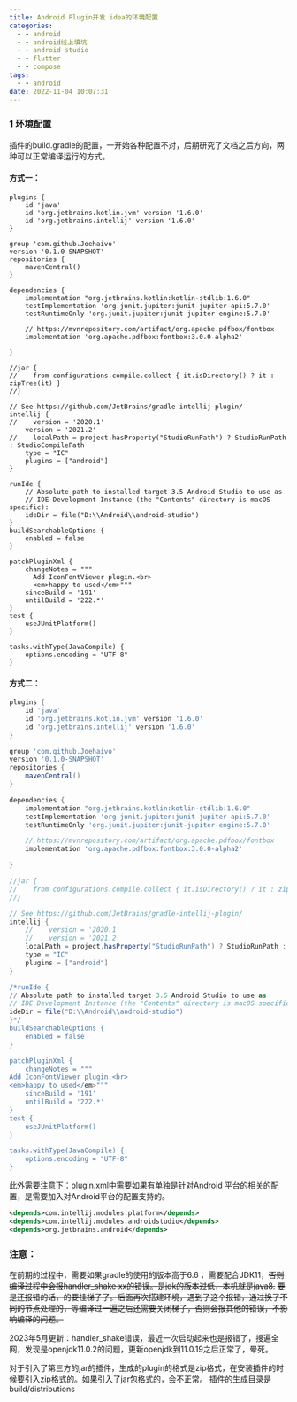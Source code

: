 ```yaml
---
title: Android Plugin开发 idea的环境配置
categories:
  - - android
  - - android线上填坑
  - - android studio
  - - flutter
  - - compose
tags:
  - - android
date: 2022-11-04 10:07:31
---
```


### 1 环境配置

插件的build.gradle的配置，一开始各种配置不对，后期研究了文档之后方向，两种可以正常编译运行的方式。

#### 方式一：

```
plugins {
    id 'java'
    id 'org.jetbrains.kotlin.jvm' version '1.6.0'
    id 'org.jetbrains.intellij' version '1.6.0'
}

group 'com.github.Joehaivo'
version '0.1.0-SNAPSHOT'
repositories {
    mavenCentral()
}

dependencies {
    implementation "org.jetbrains.kotlin:kotlin-stdlib:1.6.0"
    testImplementation 'org.junit.jupiter:junit-jupiter-api:5.7.0'
    testRuntimeOnly 'org.junit.jupiter:junit-jupiter-engine:5.7.0'

    // https://mvnrepository.com/artifact/org.apache.pdfbox/fontbox
    implementation 'org.apache.pdfbox:fontbox:3.0.0-alpha2'

}

//jar {
//    from configurations.compile.collect { it.isDirectory() ? it : zipTree(it) }
//}

// See https://github.com/JetBrains/gradle-intellij-plugin/
intellij {
//    version = '2020.1'
    version = '2021.2'
//    localPath = project.hasProperty("StudioRunPath") ? StudioRunPath : StudioCompilePath
    type = "IC"
    plugins = ["android"]
}

runIde {
    // Absolute path to installed target 3.5 Android Studio to use as
    // IDE Development Instance (the "Contents" directory is macOS specific):
    ideDir = file("D:\\Android\\android-studio")
}
buildSearchableOptions {
    enabled = false
}

patchPluginXml {
    changeNotes = """
      Add IconFontViewer plugin.<br>
      <em>happy to used</em>"""
    sinceBuild = '191'
    untilBuild = '222.*'
}
test {
    useJUnitPlatform()
}

tasks.withType(JavaCompile) {
    options.encoding = "UTF-8"
}
```

#### 方式二：

```groovy
plugins {
    id 'java'
    id 'org.jetbrains.kotlin.jvm' version '1.6.0'
    id 'org.jetbrains.intellij' version '1.6.0'
}

group 'com.github.Joehaivo'
version '0.1.0-SNAPSHOT'
repositories {
    mavenCentral()
}

dependencies {
    implementation "org.jetbrains.kotlin:kotlin-stdlib:1.6.0"
    testImplementation 'org.junit.jupiter:junit-jupiter-api:5.7.0'
    testRuntimeOnly 'org.junit.jupiter:junit-jupiter-engine:5.7.0'

    // https://mvnrepository.com/artifact/org.apache.pdfbox/fontbox
    implementation 'org.apache.pdfbox:fontbox:3.0.0-alpha2'

}

//jar {
//    from configurations.compile.collect { it.isDirectory() ? it : zipTree(it) }
//}

// See https://github.com/JetBrains/gradle-intellij-plugin/
intellij {
    //    version = '2020.1'
    //    version = '2021.2'
    localPath = project.hasProperty("StudioRunPath") ? StudioRunPath : StudioCompilePath
    type = "IC"
    plugins = ["android"]
}

/*runIde {
// Absolute path to installed target 3.5 Android Studio to use as
// IDE Development Instance (the "Contents" directory is macOS specific):
ideDir = file("D:\\Android\\android-studio")
}*/
buildSearchableOptions {
    enabled = false
}

patchPluginXml {
    changeNotes = """
Add IconFontViewer plugin.<br>
<em>happy to used</em>"""
    sinceBuild = '191'
    untilBuild = '222.*'
}
test {
    useJUnitPlatform()
}

tasks.withType(JavaCompile) {
    options.encoding = "UTF-8"
}
```

此外需要注意下：plugin.xml中需要如果有单独是针对Android 平台的相关的配置，是需要加入对Android平台的配置支持的。

```xml
<depends>com.intellij.modules.platform</depends>
<depends>com.intellij.modules.androidstudio</depends>
<depends>org.jetbrains.android</depends>
```

### **注意：**

在前期的过程中，需要如果gradle的使用的版本高于6.6 ，需要配合JDK11，~~否则编译过程中会报handler_shake xx的错误。是jdk的版本过低，本机就是java8.~~
~~要是还报错的话，的要挂梯子了。后面再次搭建环境，遇到了这个报错，通过换了不同的节点处理的，等编译过一遍之后还需要关闭梯子，否则会报其他的错误，不影响编译的问题。~~

2023年5月更新：handler_shake错误，最近一次启动起来也是报错了，搜遍全网，发现是openjdk11.0.2的问题，更新openjdk到11.0.19之后正常了，晕死。

对于引入了第三方的jar的插件，生成的plugin的格式是zip格式，在安装插件的时候要引入zip格式的。如果引入了jar包格式的，会不正常。
插件的生成目录是build/distributions